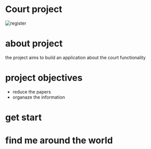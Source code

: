 # Court project 
<img src="https://thumbor.forbes.com/thumbor/fit-in/900x510/https://www.forbes.com/advisor/wp-content/uploads/2022/07/Image_-_Business_Name_.jpeg.jpg" alt="register" ></img>

# about project 
the project aims to build an application about the court functionality 

# project objectives 
-  reduce the papers
-  organaze the information 

# get start 

# find me around the world
